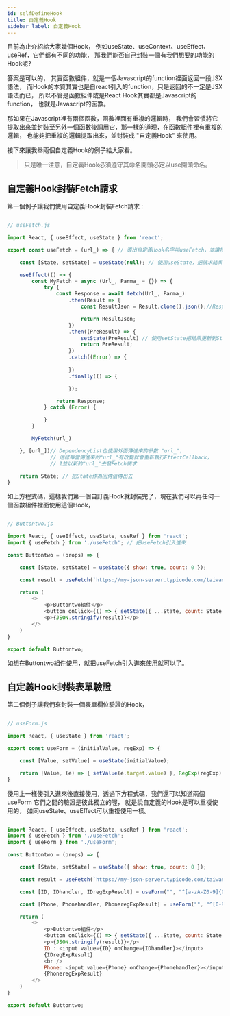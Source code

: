 ```yaml
---
id: selfDefineHook
title: 自定義Hook
sidebar_label: 自定義Hook
---
```


目前為止介紹給大家幾個Hook，
例如useState、useContext、useEffect、useRef，它們都有不同的功能，
那我們能否自己封裝一個有我們想要的功能的Hook呢?
      
答案是可以的，
其實函數組件，就是一個Javascript的function裡面返回一段JSX語法，
而Hook的本質其實也是自react引入的function，只是返回的不一定是JSX語法而已，
所以不管是函數組件或是React Hook其實都是Javascript的function，
也就是Javascript的函數。
      
那如果在Javascript裡有兩個函數，函數裡面有重複的邏輯時，
我們會習慣將它提取出來並封裝至另外一個函數後調用它，那一樣的道理，在函數組件裡有重複的邏輯，
也能夠把重複的邏輯提取出來，並封裝成 "自定義Hook" 來使用。

接下來讓我舉兩個自定義Hook的例子給大家看。

> 只是唯一注意，自定義Hook必須遵守其命名開頭必定以use開頭命名。

## 自定義Hook封裝Fetch請求

第一個例子讓我們使用自定義Hook封裝Fetch請求 : 

```javascript

// useFetch.js

import React, { useEffect, useState } from 'react';

export const useFetch = (url_) => { // 導出自定義Hook名字叫useFetch，並讓接受參數 "url_"

    const [State, setState] = useState(null); // 使用useState，把請求結果保存起來

    useEffect(() => {
        const MyFetch = async (Url_, Parma_ = {}) => {
            try {
                const Response = await fetch(Url_, Parma_)
                    .then(Result => {
                        const ResultJson = Result.clone().json();//Respone.clone()

                        return ResultJson;
                    })
                    .then((PreResult) => {
                        setState(PreResult) // 使用setState把結果更新到State裡去
                        return PreResult;
                    })
                    .catch((Error) => {
                        
                    })
                    .finally(() => {

                    });

                return Response;
            } catch (Error) {

            }
        }

        MyFetch(url_)

    }, [url_])// DependencyList也使用外面傳進來的參數 "url_"，
              // 這樣每當傳進來的"url_"有改變就會重新執行EffectCallback，
              // 1並以新的"url_"去發Fetch請求

    return State; // 把State作為回傳值傳出去
}
```

如上方程式碼，這樣我們第一個自訂義Hook就封裝完了，現在我們可以再任何一個函數組件裡面使用這個Hook，

```javascript

// Buttontwo.js

import React, { useEffect, useState, useRef } from 'react';
import { useFetch } from './useFetch'; // 把useFetch引入進來

const Buttontwo = (props) => {

    const [State, setState] = useState({ show: true, count: 0 });

    const result = useFetch(`https://my-json-server.typicode.com/taiwanhua/demo/posts/${State.count}`);// 保存useFetch的回傳值

    return (
        <>
            <p>Buttontwo組件</p>
            <button onClick={() => { setState({ ...State, count: State.count + 1 }) }}>觸發Buttontwo重新渲染次數 : {State.count}</button>
            <p>{JSON.stringify(result)}</p>
        </>
    )
}

export default Buttontwo;

```

如想在Buttontwo組件使用，就把useFetch引入進來使用就可以了。

## 自定義Hook封裝表單驗證

第二個例子讓我們來封裝一個表單欄位驗證的Hook，

```javascript

// useForm.js

import React, { useState } from 'react';

export const useForm = (initialValue, regExp) => {

    const [Value, setValue] = useState(initialValue);

    return [Value, (e) => { setValue(e.target.value) }, RegExp(regExp).test(Value) ? null : <p>驗證失敗</p>]
}

```

使用上一樣使引入進來後直接使用，透過下方程式碼，我們還可以知道兩個 useForm 它們之間的驗證是彼此獨立的喔，
就是說自定義的Hook是可以重複使用的，
如同useState、useEffect可以重複使用一樣。

```javascript

import React, { useEffect, useState, useRef } from 'react';
import { useFetch } from './useFetch';
import { useForm } from './useForm';

const Buttontwo = (props) => {

    const [State, setState] = useState({ show: true, count: 0 });

    const result = useFetch(`https://my-json-server.typicode.com/taiwanhua/demo/posts/${State.count}`);

    const [ID, IDhandler, IDregExpResult] = useForm("", "^[a-zA-Z0-9]{0,5}$"); // 宣告一個const接收useForm的三個回傳值，ID、IDhandler 跟驗證的結果，

    const [Phone, Phonehandler, PhoneregExpResult] = useForm("", "^[0-9]{0,10}$");

    return (
        <>
            <p>Buttontwo組件</p>
            <button onClick={() => { setState({ ...State, count: State.count + 1 }) }}>觸發Buttontwo重新渲染次數 : {State.count}</button>
            <p>{JSON.stringify(result)}</p>
            ID : <input value={ID} onChange={IDhandler}></input>
            {IDregExpResult}
            <br />
            Phone: <input value={Phone} onChange={Phonehandler}></input>
            {PhoneregExpResult}
        </>
    )
}

export default Buttontwo;

```
